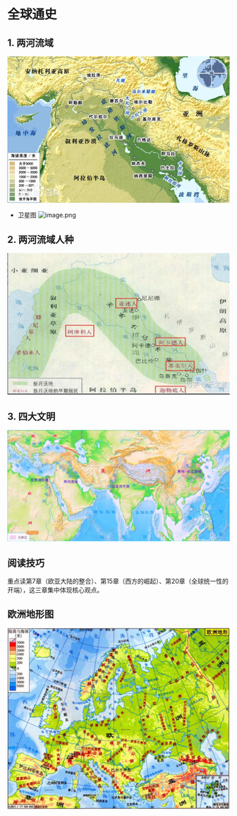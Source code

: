 # 全球通史

## 1. 两河流域

![两河流域.png](两河流域.png)

- 卫星图
  ![image.png](assets/两河流域卫星图.png)

## 2. 两河流域人种

![image.png](assets/image.png?t=1746606510842)

## 3. 四大文明

![image.png](assets/四大文明.png)

## 阅读技巧

重点读第7章（欧亚大陆的整合）、第15章（西方的崛起）、第20章（全球统一性的开端），这三章集中体现核心观点。

## 欧洲地形图

![image.png](assets/欧洲地形图.png)



